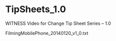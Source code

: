 TipSheets_1.0
=============

WITNESS Video for Change Tip Sheet Series – 1.0


FilmingMobilePhone_20140120_v1_0.txt
